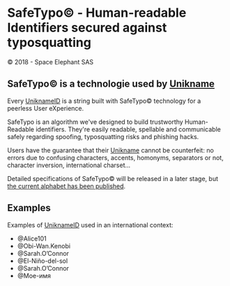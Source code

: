 # SafeTypo© - Human-readable Identifiers secured against typosquatting

© 2018 - Space Elephant SAS

## SafeTypo© is a technologie used by [Unikname](https://www.unikname.com)

Every [UniknameID](https://www.unikname.com) is a string built with SafeTypo© technology for a peerless User eXperience.

SafeTypo is an algorithm we've designed to build trustworthy Human-Readable identifiers. They're easily readable, spellable and communicable safely regarding spoofing, typosquatting risks and phishing hacks.

Users have the guarantee that their [Unikname](https://www.unikname.com) cannot be counterfeit: no errors due to confusing characters, accents, homonyms, separators or not, character inversion, international charset…

Detailed specifications of SafeTypo© will be released in a later stage, but [the current alphabet has been published](alphabet.md).

## Examples

Examples of [UniknameID](https://www.unikname.com) used in an international context:

- @Alice101
- @Obi-Wan.Kenobi
- @Sarah.O’Connor
- @El-Niño-del-sol
- @Sarah.O’Connor
- @Мое-имя

